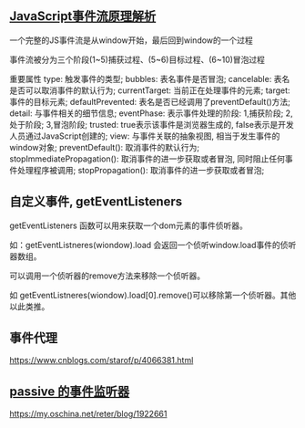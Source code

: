 ## [JavaScript事件流原理解析](https://www.cnblogs.com/st-leslie/p/5907556.html)

一个完整的JS事件流是从window开始，最后回到window的一个过程

事件流被分为三个阶段(1~5)捕获过程、(5~6)目标过程、(6~10)冒泡过程

重要属性
type: 触发事件的类型;
bubbles: 表名事件是否冒泡;
cancelable: 表名是否可以取消事件的默认行为;
currentTarget: 当前正在处理事件的元素;
target: 事件的目标元素;
defaultPrevented: 表名是否已经调用了preventDefault()方法;
detail: 与事件相关的细节信息;
eventPhase: 表示事件处理的阶段: 1,捕获阶段; 2,处于阶段; 3,冒泡阶段;
trusted: true表示该事件是浏览器生成的, false表示是开发人员通过JavaScript创建的;
view: 与事件关联的抽象视图, 相当于发生事件的window对象;
preventDefault(): 取消事件的默认行为;
stopImmediatePropagation(): 取消事件的进一步获取或者冒泡, 同时阻止任何事件处理程序被调用;
stopPropagation(): 取消事件的进一步获取或者冒泡;

## 自定义事件, getEventListeners

getEventListeners 函数可以用来获取一个dom元素的事件侦听器。

如：getEventListneres(wiondow).load 会返回一个侦听window.load事件的侦听器数组。

可以调用一个侦听器的remove方法来移除一个侦听器。

如 getEventListneres(wiondow).load[0].remove()可以移除第一个侦听器。其他以此类推。

## 事件代理

https://www.cnblogs.com/starof/p/4066381.html

## [passive 的事件监听器](https://www.cnblogs.com/ziyunfei/p/5545439.html)

https://my.oschina.net/reter/blog/1922661